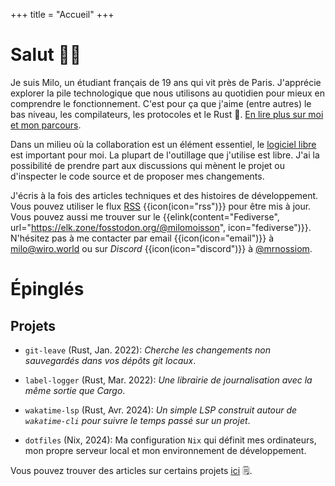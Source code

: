 +++
title = "Accueil"
+++

# Salut 👋🏻

Je suis Milo, un étudiant français de 19 ans qui vit près de Paris. J'apprécie explorer la pile technologique que nous utilisons au quotidien pour mieux en comprendre le fonctionnement. C'est pour ça que j'aime (entre autres) le bas niveau, les compilateurs, les protocoles et le Rust 🦀. [En lire plus sur moi et mon parcours](@/about.fr.md).

Dans un milieu où la collaboration est un élément essentiel, le [logiciel libre](https://fr.wikipedia.org/wiki/Open_source) est important pour moi. La plupart de l'outillage que j'utilise est libre. J'ai la possibilité de prendre part aux discussions qui mènent le projet ou d'inspecter le code source et de proposer mes changements.

J'écris à la fois des articles techniques et des histoires de développement. Vous pouvez utiliser le flux [RSS](/atom.xml) {{icon(icon="rss")}} pour être mis à jour. Vous pouvez aussi me trouver sur le {{elink(content="Fediverse", url="https://elk.zone/fosstodon.org/@milomoisson", icon="fediverse")}}. N'hésitez pas à me contacter par email {{icon(icon="email")}} à [milo@wiro.world](mailto:milo@wiro.world) ou sur _Discord_ {{icon(icon="discord")}} à [@mrnossiom](https://discord.com/users/414017710091927552).

# Épinglés

## Projets

- `git-leave` [<i class="icon icon-github"></i>](https://github.com/mrnossiom/git-leave) (Rust, Jan. 2022): _Cherche les changements non sauvegardés dans vos dépôts git locaux_.

- `label-logger` [<i class="icon icon-github"></i>](https://github.com/mrnossiom/label-logger) (Rust, Mar. 2022): _Une librairie de journalisation avec la même sortie que Cargo_.

- `wakatime-lsp` [<i class="icon icon-github"></i>](https://github.com/mrnossiom/wakatime-lsp) (Rust, Avr. 2024): _Un simple LSP construit autour de `wakatime-cli` pour suivre le temps passé sur un projet_.

- `dotfiles` [<i class="icon icon-github"></i>](https://github.com/mrnossiom/dotfiles) (Nix, 2024): Ma configuration `Nix` qui définit mes ordinateurs, mon propre serveur local et mon environnement de développement.

Vous pouvez trouver des articles sur certains projets [ici](@/projects/_index.fr.md) 🗒️.


